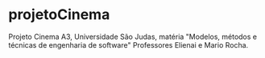 # projetoCinema
Projeto Cinema A3, Universidade São Judas, matéria "Modelos, métodos e técnicas de engenharia de software" Professores Elienai e Mario Rocha.
